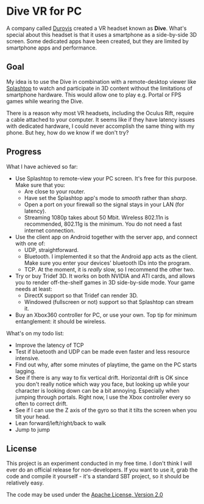 # Dive VR for PC

A company called [Durovis](https://www.durovis.com) created a VR headset known as **Dive**. What's special about this headset is that it uses a smartphone as a side-by-side 3D screen.
Some dedicated apps have been created, but they are limited by smartphone apps and performance.


Goal
-----
My idea is to use the Dive in combination with a remote-desktop viewer like [Splashtop](http://www.splashtop.com) to watch and participate in 3D content without the limitations of smartphone hardware.
This would allow one to play e.g. Portal or FPS games while wearing the Dive.

There is a reason why most VR headsets, including the Oculus Rift, require a cable attached to your computer. 
It seems like if they have latency issues with dedicated hardware, I could never accomplish the same thing with my phone. 
But hey, how do we know if we don't try?

Progress
-----

What I have achieved so far:

* Use Splashtop to remote-view your PC screen. It's free for this purpose. Make sure that you:
	* Are close to your router.
	* Have set the Splashtop app's mode to *smooth* rather than *sharp*.
	* Open a port on your firewall so the signal stays in your LAN (for latency).
	* Streaming 1080p takes about 50 Mbit. Wireless 802.11n is recommended, 802.11g is the minimum. You do not need a fast internet connection.
* Use the client app on Android together with the server app, and connect with one of:
	* UDP, straightforward.
	* Bluetooth. I implemented it so that the Android app acts as the client. Make sure you enter your devices' bluetooth IDs into the program.
	* TCP. At the moment, it is *really* slow, so I recommend the other two.
* Try or buy Tridef 3D. It works on both NVIDIA and ATI cards, and allows you to render off-the-shelf games in 3D side-by-side mode. Your game needs at least:
	* DirectX support so that Tridef can render 3D.
	* Windowed (fullscreen or not) support so that Splashtop can stream it.
* Buy an Xbox360 controller for PC, or use your own. Top tip for minimum entanglement: it should be wireless.

What's on my todo list:

* Improve the latency of TCP
* Test if bluetooth and UDP can be made even faster and less resource intensive.
* Find out why, after some minutes of playtime, the game on the PC starts lagging.
* See if there is any way to fix vertical drift. Horizontal drift is OK since you don't really notice which way you face, but looking up while your character is looking down can be a bit annoying. Especially when jumping through portals. Right now, I use the Xbox controller every so often to correct drift.
* See if I can use the Z axis of the gyro so that it tilts the screen when you tilt your head.
* Lean forward/left/right/back to walk
* Jump to jump

License
-----
This project is an experiment conducted in my free time. I don't think I will ever do an official release for non-developers.
If you want to use it, grab the code and compile it yourself - it's a standard SBT project, so it should be relatively easy.

The code may be used under the [Apache License, Version 2.0](http://opensource.org/licenses/Apache-2.0)